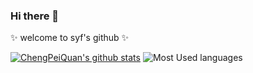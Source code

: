 ### Hi there 👋

 ✨ welcome to syf's github ✨ 

[![ChengPeiQuan's github stats](https://github-readme-stats.vercel.app/api?username=18868814391&theme=vue&show_icons=true&include_all_commits=true&count_private=true&hide_title=true&layout=compact)](https://github.com/18868814391) ![Most Used languages](https://github-stats.liuli.lol/api/top-langs/?username=18868814391&theme=vue&layout=compact)
<!--
[![Readme Card](https://github-readme-stats.vercel.app/api/pin/?username=18868814391&repo=myService)](https://github.com/anuraghazra/github-readme-stats)
-->
<!--
### Hi there 👋

**chengpeiquan/chengpeiquan** is a ✨ _special_ ✨ repository because its `README.md` (this file) appears on your GitHub profile.

Here are some ideas to get you started:

- 🔭 I’m currently working on ...
- 🌱 I’m currently learning ...
- 👯 I’m looking to collaborate on ...
- 🤔 I’m looking for help with ...
- 💬 Ask me about ...
- 📫 How to reach me: ...
- 😄 Pronouns: ...
- ⚡ Fun fact: ...

参考文档：
https://github.com/anuraghazra/github-readme-stats/blob/master/docs/readme_cn.md
-->
